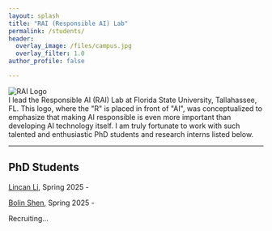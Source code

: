 ```yaml
---
layout: splash
title: "RAI (Responsible AI) Lab"
permalink: /students/
header:
  overlay_image: /files/campus.jpg
  overlay_filter: 1.0
author_profile: false

---
```


<div class="rai-container">
  <div class="rai-image-container">
    <img src="../files/rai_logo.png" alt="RAI Logo" class="rai-image">
  </div>
  <div class="rai-text">
    I lead the Responsible AI (RAI) Lab at Florida State University, Tallahassee, FL. This logo, where the "R" is placed in front of "AI", was conceptualized to emphasize that making AI responsible is even more important than developing AI technology itself. I am truly fortunate to work with such talented and enthusiastic PhD students and research interns listed below. 
  </div>
</div>



-------------------
## PhD Students

[Lincan Li](https://lincanli98.github.io), Spring 2025 - 

[Bolin Shen](https://blshen.org), Spring 2025 - 


Recruiting...









